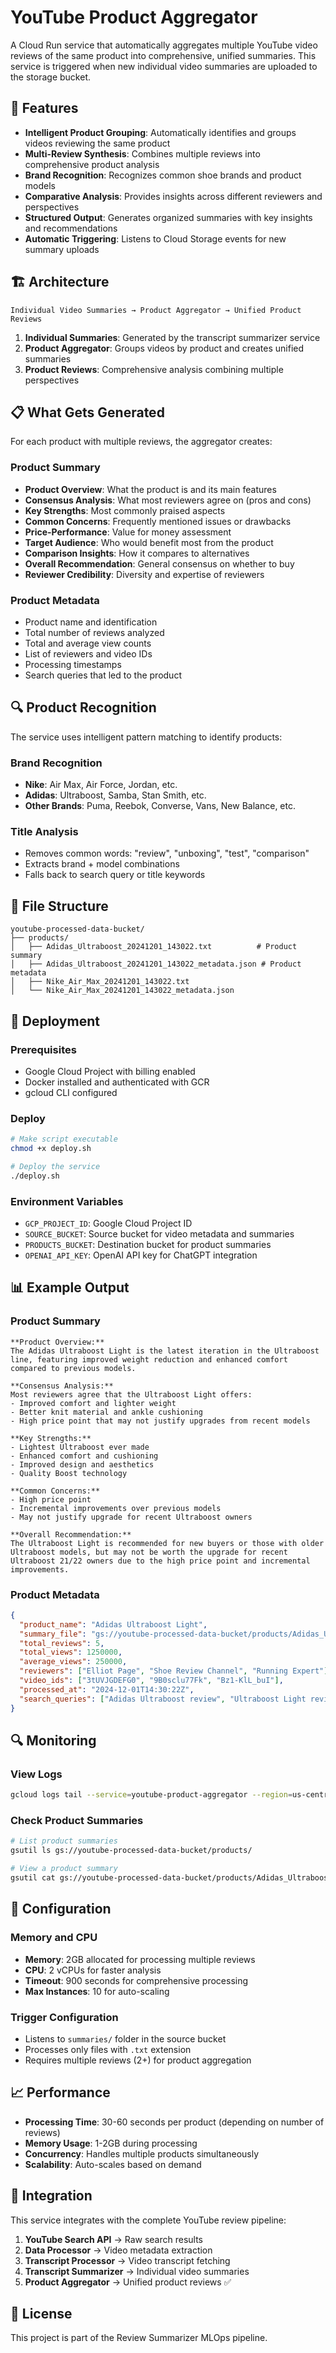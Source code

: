 # YouTube Product Aggregator

A Cloud Run service that automatically aggregates multiple YouTube video reviews of the same product into comprehensive, unified summaries. This service is triggered when new individual video summaries are uploaded to the storage bucket.

## 🚀 Features

- **Intelligent Product Grouping**: Automatically identifies and groups videos reviewing the same product
- **Multi-Review Synthesis**: Combines multiple reviews into comprehensive product analysis
- **Brand Recognition**: Recognizes common shoe brands and product models
- **Comparative Analysis**: Provides insights across different reviewers and perspectives
- **Structured Output**: Generates organized summaries with key insights and recommendations
- **Automatic Triggering**: Listens to Cloud Storage events for new summary uploads

## 🏗️ Architecture

```
Individual Video Summaries → Product Aggregator → Unified Product Reviews
```

1. **Individual Summaries**: Generated by the transcript summarizer service
2. **Product Aggregator**: Groups videos by product and creates unified summaries
3. **Product Reviews**: Comprehensive analysis combining multiple perspectives

## 📋 What Gets Generated

For each product with multiple reviews, the aggregator creates:

### Product Summary
- **Product Overview**: What the product is and its main features
- **Consensus Analysis**: What most reviewers agree on (pros and cons)
- **Key Strengths**: Most commonly praised aspects
- **Common Concerns**: Frequently mentioned issues or drawbacks
- **Price-Performance**: Value for money assessment
- **Target Audience**: Who would benefit most from the product
- **Comparison Insights**: How it compares to alternatives
- **Overall Recommendation**: General consensus on whether to buy
- **Reviewer Credibility**: Diversity and expertise of reviewers

### Product Metadata
- Product name and identification
- Total number of reviews analyzed
- Total and average view counts
- List of reviewers and video IDs
- Processing timestamps
- Search queries that led to the product

## 🔍 Product Recognition

The service uses intelligent pattern matching to identify products:

### Brand Recognition
- **Nike**: Air Max, Air Force, Jordan, etc.
- **Adidas**: Ultraboost, Samba, Stan Smith, etc.
- **Other Brands**: Puma, Reebok, Converse, Vans, New Balance, etc.

### Title Analysis
- Removes common words: "review", "unboxing", "test", "comparison"
- Extracts brand + model combinations
- Falls back to search query or title keywords

## 📁 File Structure

```
youtube-processed-data-bucket/
├── products/
│   ├── Adidas_Ultraboost_20241201_143022.txt          # Product summary
│   ├── Adidas_Ultraboost_20241201_143022_metadata.json # Product metadata
│   ├── Nike_Air_Max_20241201_143022.txt
│   └── Nike_Air_Max_20241201_143022_metadata.json
```

## 🚀 Deployment

### Prerequisites
- Google Cloud Project with billing enabled
- Docker installed and authenticated with GCR
- gcloud CLI configured

### Deploy
```bash
# Make script executable
chmod +x deploy.sh

# Deploy the service
./deploy.sh
```

### Environment Variables
- `GCP_PROJECT_ID`: Google Cloud Project ID
- `SOURCE_BUCKET`: Source bucket for video metadata and summaries
- `PRODUCTS_BUCKET`: Destination bucket for product summaries
- `OPENAI_API_KEY`: OpenAI API key for ChatGPT integration

## 📊 Example Output

### Product Summary
```
**Product Overview:**
The Adidas Ultraboost Light is the latest iteration in the Ultraboost line, featuring improved weight reduction and enhanced comfort compared to previous models.

**Consensus Analysis:**
Most reviewers agree that the Ultraboost Light offers:
- Improved comfort and lighter weight
- Better knit material and ankle cushioning
- High price point that may not justify upgrades from recent models

**Key Strengths:**
- Lightest Ultraboost ever made
- Enhanced comfort and cushioning
- Improved design and aesthetics
- Quality Boost technology

**Common Concerns:**
- High price point
- Incremental improvements over previous models
- May not justify upgrade for recent Ultraboost owners

**Overall Recommendation:**
The Ultraboost Light is recommended for new buyers or those with older Ultraboost models, but may not be worth the upgrade for recent Ultraboost 21/22 owners due to the high price point and incremental improvements.
```

### Product Metadata
```json
{
  "product_name": "Adidas Ultraboost Light",
  "summary_file": "gs://youtube-processed-data-bucket/products/Adidas_Ultraboost_Light_20241201_143022.txt",
  "total_reviews": 5,
  "total_views": 1250000,
  "average_views": 250000,
  "reviewers": ["Elliot Page", "Shoe Review Channel", "Running Expert"],
  "video_ids": ["3tUVJGDEFG0", "9B0sclu77Fk", "Bz1-KlL_buI"],
  "processed_at": "2024-12-01T14:30:22Z",
  "search_queries": ["Adidas Ultraboost review", "Ultraboost Light review"]
}
```

## 🔍 Monitoring

### View Logs
```bash
gcloud logs tail --service=youtube-product-aggregator --region=us-central1
```

### Check Product Summaries
```bash
# List product summaries
gsutil ls gs://youtube-processed-data-bucket/products/

# View a product summary
gsutil cat gs://youtube-processed-data-bucket/products/Adidas_Ultraboost_Light_20241201_143022.txt
```

## 🔧 Configuration

### Memory and CPU
- **Memory**: 2GB allocated for processing multiple reviews
- **CPU**: 2 vCPUs for faster analysis
- **Timeout**: 900 seconds for comprehensive processing
- **Max Instances**: 10 for auto-scaling

### Trigger Configuration
- Listens to `summaries/` folder in the source bucket
- Processes only files with `.txt` extension
- Requires multiple reviews (2+) for product aggregation

## 📈 Performance

- **Processing Time**: 30-60 seconds per product (depending on number of reviews)
- **Memory Usage**: 1-2GB during processing
- **Concurrency**: Handles multiple products simultaneously
- **Scalability**: Auto-scales based on demand

## 🔄 Integration

This service integrates with the complete YouTube review pipeline:

1. **YouTube Search API** → Raw search results
2. **Data Processor** → Video metadata extraction
3. **Transcript Processor** → Video transcript fetching
4. **Transcript Summarizer** → Individual video summaries
5. **Product Aggregator** → Unified product reviews ✅

## 📝 License

This project is part of the Review Summarizer MLOps pipeline. 